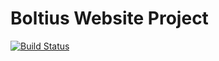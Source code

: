 # Boltius Website Project

[![Build Status](https://travis-ci.org/bdatdo0601/Boltius-Web.svg?branch=master)](https://travis-ci.org/bdatdo0601/Boltius-Web)
